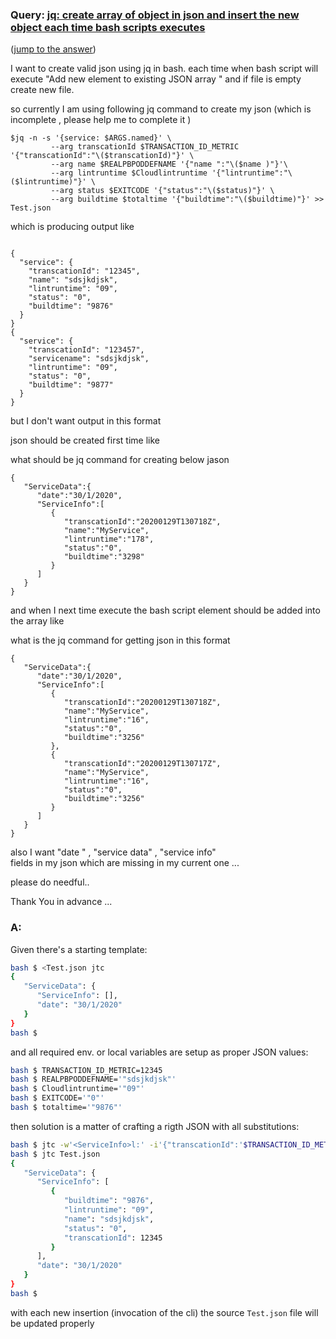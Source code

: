 ### Query: [jq: create array of object in json and insert the new object each time bash scripts executes](https://stackoverflow.com/questions/59986903/jq-create-array-of-object-in-json-and-insert-the-new-object-each-time-bash-scri)
([jump to the answer](https://github.com/ldn-softdev/stackoverflow-json/blob/master/lib/create%20array%20of%20object%20in%20json%20and%20insert%20the%20new%20object%20each%20time%20bash%20scripts%20executes.md#a))

I want to create valid json using jq in bash.
each time when bash script will execute "Add new element to existing JSON array  "  and if file is empty create new file.

so currently I am using following jq command to create my json (which is incomplete , please help me to complete it )

```
$jq -n -s '{service: $ARGS.named}' \
         --arg transcationId $TRANSACTION_ID_METRIC '{"transcationId":"\($transcationId)"}' \
         --arg name $REALPBPODDEFNAME '{"name ":"\($name )"}'\
		 --arg lintruntime $Cloudlintruntime '{"lintruntime":"\($lintruntime)"}' \
         --arg status $EXITCODE '{"status":"\($status)"}' \
         --arg buildtime $totaltime '{"buildtime":"\($buildtime)"}' >> Test.json
```

which is producing output like 
```

{
  "service": {
    "transcationId": "12345",
    "name": "sdsjkdjsk",
    "lintruntime": "09",   
    "status": "0",
    "buildtime": "9876"
  }
}
{
  "service": {
    "transcationId": "123457",
    "servicename": "sdsjkdjsk",
    "lintruntime": "09",   
    "status": "0",
    "buildtime": "9877"
  }
}

```

but I don't want output in this format 

json should be created first time like 

what should be jq command for  creating below jason

```
{ 
   "ServiceData":{ 
      "date":"30/1/2020",
      "ServiceInfo":[ 
         { 
            "transcationId":"20200129T130718Z",
            "name":"MyService",
            "lintruntime":"178",
            "status":"0",
            "buildtime":"3298"
         }
      ]
   }
}
```


and when I next time execute the bash script element should be added into the array like 

what is the jq command for getting json in this format 
```
{ 
   "ServiceData":{ 
      "date":"30/1/2020",
      "ServiceInfo":[ 
         { 
            "transcationId":"20200129T130718Z",
            "name":"MyService",
            "lintruntime":"16",
            "status":"0",
            "buildtime":"3256"
         },
         { 
            "transcationId":"20200129T130717Z",
            "name":"MyService",
            "lintruntime":"16",
            "status":"0",
            "buildtime":"3256"
         }
      ]
   }
}
```

also I want "date " , "service data" , "service info"  
fields in my json which are missing in my current one ...


please do needful..

Thank You in advance ...

### A:
Given there's a starting template:
```bash
bash $ <Test.json jtc
{
   "ServiceData": {
      "ServiceInfo": [],
      "date": "30/1/2020"
   }
}
bash $ 
```
and all required env. or local variables are setup as proper JSON values:
```bash
bash $ TRANSACTION_ID_METRIC=12345
bash $ REALPBPODDEFNAME='"sdsjkdjsk"'
bash $ Cloudlintruntime='"09"'
bash $ EXITCODE='"0"'
bash $ totaltime='"9876"'
```
then solution is a matter of crafting a rigth JSON with all substitutions:
```bash
bash $ jtc -w'<ServiceInfo>l:' -i'{"transcationId":'$TRANSACTION_ID_METRIC',"name":'$REALPBPODDEFNAME', "lintruntime":'$Cloudlintruntime', "status":'$EXITCODE', "buildtime":'$totaltime' }' -f Test.json
bash $ jtc Test.json
{
   "ServiceData": {
      "ServiceInfo": [
         {
            "buildtime": "9876",
            "lintruntime": "09",
            "name": "sdsjkdjsk",
            "status": "0",
            "transcationId": 12345
         }
      ],
      "date": "30/1/2020"
   }
}
bash $ 
```
with each new insertion (invocation of the cli) the source `Test.json` file will be updated properly





